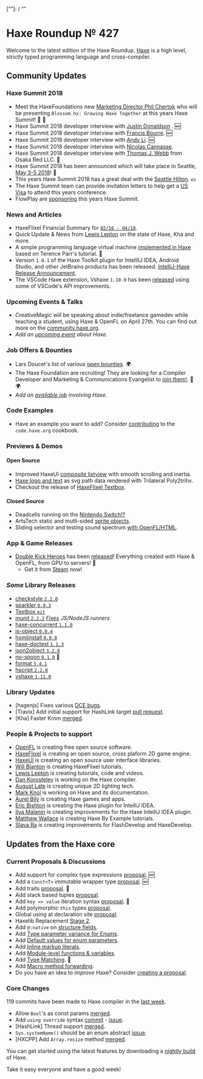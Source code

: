 [_template]: ../templates/roundup.html
[date]: / "2018-04-9 13:27:00"
[modified]: / "2018-04-19 13:52:00"
[published]: / "2018-04-19 14:00:00"
[description]: / "The latest news covering the Haxe community, featuring upcoming talks, the latest HaxeLib releases, game previews and lots more!"
[“”]: / “”

# Haxe Roundup № 427

Welcome to the latest edition of the Haxe Roundup. [Haxe](http://haxe.org/?ref=haxe.io) is a high level, strictly typed programming language and cross-compiler.

## Community Updates

### Haxe Summit 2018

- Meet the HaxeFoundations new [Marketing Director Phil Chertok](https://summit.haxe.org/us/2018/#speaker-phil) who will be presenting `Blossom.hx: Growing Haxe Together` at this years Haxe Summit! :star2: :tada:
- Haxe Summit 2018 developer interview with [Justin Donaldson](https://summit.haxe.org/us/2018/#speaker-justin) . :new:
- Haxe Summit 2018 developer interview with [Francis Bourre](https://summit.haxe.org/us/2018/#speaker-francis). :new:
- Haxe Summit 2018 developer interview with [Andy Li](https://summit.haxe.org/us/2018/#speaker-andy). :new:
- Haxe Summit 2018 developer interview with [Nicolas Cannasse](https://summit.haxe.org/us/2018/#speaker-ncannasse).
- Haxe Summit 2018 developer interview with [Thomas J. Webb](https://twitter.com/HaxeSummit/status/981361220870656000) from Osaka Red LLC. :star2:
- Haxe Summit 2018 has been announced which will take place in Seattle, [May 3-5 2018](https://summit.haxe.org/us/2018/)! :tada:
- This years Haxe Summit 2018 has a great deal with the [Seattle Hilton](https://twitter.com/HaxeSummit/status/953767955338354689). :dollar:
- The Haxe Summit team can provide invitation letters to help get a [US Visa](https://twitter.com/HaxeSummit/status/955646774101897216) to attend this years conference.
- FlowPlay are [sponsoring](http://markets.businessinsider.com/news/stocks/FlowPlay-to-Bring-Inaugural-U-S-Haxe-Summit-to-Seattle-1014968271) this years Haxe Summit.

### News and Articles
- HaxeFlixel Financial Summary for [`02/16 - 04/18`](https://www.patreon.com/posts/financial-02-16-17994798).
- Quick Update & News from [Lewis Lepton](https://lewislepton.com/blog/2018/04/17/quick-update-&-news/) on the state of Haxe, Kha and more.
- A simple programming language virtual machine [implemented in Haxe](https://twitter.com/Damilare_/status/984518873788616706) based on Terence Parr's tutorial. :star2:
- Version `1.0.1` of the Haxe Toolkit plugin for IntellilJ IDEA, Android Studio, and other JetBrains products has been released. [IntelliJ-Haxe Release Announcement](http://intellij-haxe.org/version-1-0-1-has-been-released).
- The VSCode Haxe extension, Vshaxe `1.10.0` has been [released](https://community.haxe.org/t/vshaxe-1-10-0-released/567) using some of VSCode's API improvements.

### Upcoming Events & Talks

- CreativeMagic will be speaking about indie/freelance gamedev while teaching a student, using Haxe & OpenFL on April 27th. You can find out more on the [community.haxe.org](https://community.haxe.org/t/event-game-dev-event-in-tokyo/512/1).
- _Add an [upcoming event](https://github.com/skial/haxe.io/labels/events) about Haxe._

### Job Offers & Bounties

- Lars Doucet's list of various [open bounties](https://github.com/larsiusprime/larsBounties/issues). :earth_africa:
- The Haxe Foundation are recruiting! They are looking for a Compiler Developer and Marketing & Communications Evangelist to [join them!](https://haxe.org/blog/hf-is-recruiting/). :star2: :earth_africa:
- _Add an [available job](https://github.com/skial/haxe.io/labels/jobs) involving Haxe_.

### Code Examples

- Have an example you want to add? Consider [contributing](https://github.com/HaxeFoundation/code-cookbook#contributing-articles) to the `code.haxe.org` cookbook.

### Previews & Demos

#### Open Source

- Improved HaxeUI [composite listview](https://twitter.com/IanHarrigan1982/status/986575592861597696) with smooth scrolling and inertia.
- [Haxe logo and text](https://nanjizal.github.io/TrilateralBazaar/poly2trihxTest/build/html5/index.html) as svg path data rendered with Trilateral Poly2trihx.
- Checkout the release of [HaxeFlixel Textbox](https://twitter.com/Eiyeron/status/985932031338123264).

#### Closed Source

- Deadcells running on the [Nintendo Switch!?](https://twitter.com/deepnightfr/status/986188183691022336)
- ArtsTech static and mutli-sided [sprite objects](https://twitter.com/AtomicPair/status/985335938850025472).
- Sliding selector and testing sound spectrum [with OpenFL/HTML](https://twitter.com/celsyum/status/984770838829428736).

### App & Game Releases

- [Double Kick Heroes](http://www.doublekickheroes.rocks/) has been [released](https://twitter.com/blackmag_c/status/984004820704137216)! Everything created with Haxe & OpenFL, from GPU to servers! :star2:
    + Get it from [Steam](https://store.steampowered.com/app/589670/) now!

### _Some_ Library Releases

- [checkstyle `2.2.0`](http://lib.haxe.org/p/checkstyle)
- [sparkler `0.0.3`](http://lib.haxe.org/p/sparkler)
- [Textbox `git`](https://github.com/Eiyeron/Textbox)
- [munit `2.2.2`](http://lib.haxe.org/p/munit) _[Fixes](https://twitter.com/elsassph/status/985874263218540546) JS/NodeJS runners_
- [haxe-concurrent `1.1.0`](http://lib.haxe.org/p/haxe-concurrent)
- [js-object `0.0.4`](http://lib.haxe.org/p/js-object)
- [hxmlinstall `0.0.8`](http://lib.haxe.org/p/hxmlinstall)
- [haxe-doctest `1.1.3`](http://lib.haxe.org/p/haxe-doctest)
- [json2object `3.2.0`](http://lib.haxe.org/p/json2object)
- [no-spoon `0.1.0`](http://lib.haxe.org/p/no-spoon) :star2:
- [format `3.4.1`](http://lib.haxe.org/p/format)
- [hscript `2.2.0`](http://lib.haxe.org/p/hscript)
- [vshaxe `1.11.0`](http://lib.haxe.org/p/vshaxe)

### Library Updates

- [hxgenjs] Fixes various [DCE bugs](https://twitter.com/kevinresol/status/984471224355995648).
- [Travix] Add initial support for HashLink target [pull request](https://github.com/back2dos/travix/pull/88).
- [Kha] Faster Krom [merged](https://github.com/Kode/Kha/pull/805).

### People & Projects to support

- [OpenFL](https://www.patreon.com/openfl) is creating free open source software.
- [HaxeFlixel](https://www.patreon.com/haxeflixel) is creating an open source, cross plaform 2D game engine.
- [HaxeUI](https://www.patreon.com/haxeui) is creating an open source user interface libraries.
- [Will Blanton](https://www.patreon.com/x01010111) is creating HaxeFlixel tutorials.
- [Lewis Lepton](https://www.patreon.com/lewislepton) is creating tutorials, code and videos.
- [Dan Korostelev](https://www.patreon.com/nadako) is working on the Haxe compiler.
- [August Late](http://www.patreon.com/augustlate) is creating unique 2D lighting tech.
- [Mark Knol](https://www.patreon.com/markknol) is working on Haxe and its documentation.
- [Aurel Bílý](https://www.patreon.com/Aurel300) is creating Haxe games and apps.
- [Eric Bishton](https://www.patreon.com/EricBishton) is creating the Haxe plugin for IntelliJ IDEA.
- [Ilya Malanin](https://www.patreon.com/mayakwd) is creating improvements for the Haxe IntelliJ IDEA plugin.
- [Matthew Wallace](https://www.patreon.com/haxeexamples) is creating Haxe By Example tutorials.
- [Slava Ra](https://www.patreon.com/slavara) is creating improvements for FlashDevelop and HaxeDevelop.

## Updates from the Haxe core

### Current Proposals & Discussions

- Add support for complex type expressions [proposal](https://github.com/HaxeFoundation/haxe-evolution/pull/44). :new:
- Add a `Const<T>` immutable wrapper type [proposal](https://github.com/HaxeFoundation/haxe-evolution/pull/41). :new:
- Add traits [proposal](https://github.com/HaxeFoundation/haxe-evolution/pull/40). :star2:
- Add stack based tuples [proposal](https://github.com/HaxeFoundation/haxe-evolution/pull/38).
- Add `key => value` iteration syntax [proposal](https://github.com/HaxeFoundation/haxe-evolution/pull/37). :star2:
- Add polymorphic `this` types [proposal](https://github.com/HaxeFoundation/haxe-evolution/pull/36).
- Global using at declaration site [proposal](https://github.com/HaxeFoundation/haxe-evolution/issues/35).
- Haxelib Replacement [Stage 2](https://github.com/HaxeFoundation/haxe-evolution/issues/34).
- Add `@:native` on [structure fields](https://github.com/HaxeFoundation/haxe-evolution/pull/32).
- Add [Type parameter variance for Enums](https://github.com/HaxeFoundation/haxe-evolution/pull/28).
- Add [Default values for enum parameters](https://github.com/HaxeFoundation/haxe-evolution/issues/27).
- Add [Inline markup literals](https://github.com/HaxeFoundation/haxe-evolution/pull/26).
- Add [Module-level functions & variables](https://github.com/HaxeFoundation/haxe-evolution/pull/24).
- Add [Type Matching](https://github.com/HaxeFoundation/haxe-evolution/pull/20). :star2:
- Add [Macro method forwarding](https://github.com/HaxeFoundation/haxe-evolution/pull/18).
- Do you have an idea to _improve_ Haxe? Consider [creating a proposal].

### Core Changes

119 commits have been made to Haxe compiler in the [last week].

- Allow `Bool`'s as const params [merged](https://github.com/HaxeFoundation/haxe/pull/6958).
- Add `using override` syntax [commit](https://github.com/HaxeFoundation/haxe/pull/6654/commits/6230c4f55863a5cf68cfc2073119935b16339e9c) - [issue](https://github.com/HaxeFoundation/haxe/pull/6654#issuecomment-381988159).
- [HashLink] Thread support [merged](https://github.com/HaxeFoundation/hashlink/pull/123).
- `Sys.systemName()` should be an enum abstract [issue](https://github.com/HaxeFoundation/haxe/issues/6935).
- [HXCPP] Add `Array.resize` method [merged](https://github.com/HaxeFoundation/hxcpp/pull/697).

You can get started using the latest features by downloading a [nightly build] of Haxe.

Take it easy everyone and have a good week!

[nightly build]: http://build.haxe.org
[creating a proposal]: https://github.com/HaxeFoundation/haxe-evolution
[last week]: https://github.com/issues?utf8=%E2%9C%93&q=closed%3A2018-04-12..2018-04-19+org%3Ahaxefoundation+is%3Aclosed+
